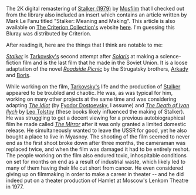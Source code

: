The 2K digital remastering of [Stalker (1979)](../notes/stalker.md) by [Mosfilm](../notes/stalker.md) that I checked out from the library also included an insert which contains an article written by Mark Le Fanu titled "Stalker: Meaning and Making". This article is also available on [The Criterion Collection's](../notes/the-criterion-collection.md) website [here](https://www.criterion.com/current/posts/4739-stalker-meaning-and-making). I'm guessing this Bluray was distributed by Criterion.

After reading it, here are the things that I think are notable to me:

_[Stalker](../notes/stalker.md)_ is [Tarkovsky's](../notes/andrei-tarkovsky.md) second attempt after _[Solaris](../notes/solaris.md)_ at making a science-fiction film and is the last film that he made in the Soviet Union. It is a loose adaptation of the novel _[Roadside Picnic](../notes/roadside-picnic.md)_ by the Strugatsky brothers, [Arkady](../notes/arkady-strugatsky.md) and [Boris](../notes/boris-strugatsky.md).

While working on the film, [Tarkovsky's](../notes/andrei-tarkovsky.md) life and the production of [Stalker](../notes/stalker.md) appeared to be troubled and chaotic. He was, as was typical for him, working on many other projects at the same time and was considering adapting _[The Idiot](../notes/the-idiot.md)_ (by [Fyodor Dostoevsky](../notes/fyodor-dostoevsky.md), I assume) and _[The Death of Ivan Ilych](../notes/the-death-of-ivan-ilych.md)_ by [Leo Tolstoy](../notes/leo-tolstoy.md) (these books likely influenced the making of Stalker). He was struggling to get a decent viewing for a previous autobiographical film he made called _[The Mirror](../notes/the-mirror.md)_ after it was only granted a limited domestic release. He simultaneously wanted to leave the USSR for good, yet he also bought a place to live in Myasnoy. The shooting of the film seemed to never end as the first shoot broke down after three months, the cameraman was replaced twice, and when the film was damaged it had to be entirely reshot. The people working on the film also endured toxic, inhospitable conditions on set for months on end as a result of industrial waste, which likely led to many of them having their life cut short from cancer. He even considered giving up on filmmaking in order to make a career in theater -- and he did indeed put on a theater production of Hamlet at Moscow's Lenkom Theatre in 1977.
